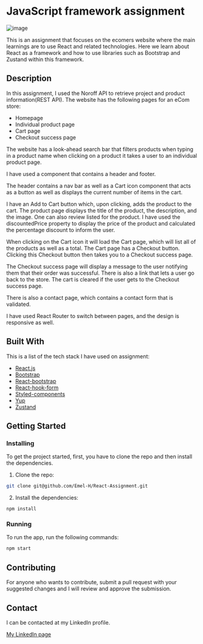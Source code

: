 # JavaScript framework assignment

![image](https://github.com/Emel-H/React-Assignment/assets/114482435/5c73bc36-f8b0-4f15-b8d9-7ebe931be5a1)

This is an assignment that focuses on the ecomers website where the main learnings are to use React and related technologies. Here we learn about React as a framework and how to use libraries such as Bootstrap and Zustand within this framework.

## Description

In this assignment, I used the Noroff API to retrieve project and product information(REST API). The website has the following pages for an eCom store:

- Homepage
- Individual product page
- Cart page
- Checkout success page

The website has a  look-ahead search bar that filters products when typing in a product name when clicking on a product it takes a user to an individual product page.

I have used a <Layout> component that contains a header and footer. 

The header contains a nav bar as well as a Cart icon component that acts as a button as well as displays the current number of items in the cart.

I have an Add to Cart button which, upon clicking, adds the product to the cart. The product page displays the title of the product, the description, and the image. One can also review listed for the product. I have used the discountedPrice property to display the price of the product and calculated the percentage discount to inform the user.

When clicking on the Cart icon it will load the Cart page, which will list all of the products as well as a total. The Cart page has a Checkout button. Clicking this Checkout button then takes you to a Checkout success page.

The Checkout success page will display a message to the user notifying them that their order was successful. 
There is also a link that lets a user go back to the store. The cart is cleared if the user gets to the Checkout success page.

There is also a contact page, which contains a contact form that is validated.

I have used React Router to switch between pages, and the design is responsive as well.

## Built With

This is a list of the tech stack I have used on assignment:

- [React.js](https://reactjs.org/)
- [Bootstrap](https://getbootstrap.com)
- [React-bootstrap](https://react-bootstrap.netlify.app/)
- [React-hook-form](https://react-hook-form.com/)
- [Styled-components](https://styled-components.com/)
- [Yup](https://github.com/jquense/yup)
- [Zustand](https://github.com/pmndrs/zustand)

## Getting Started

### Installing

To get the project started, first, you have to clone the repo and then install the dependencies.

1. Clone the repo:

```bash
git clone git@github.com/Emel-H/React-Assignment.git
```

2. Install the dependencies:

```
npm install
```

### Running

To run the app, run the following commands:

```bash
npm start
```

## Contributing

For anyone who wants to contribute, submit a pull request with your suggested changes and I will review and approve the submission. 

## Contact

I can be contacted at my LinkedIn profile.

[My LinkedIn page](https://www.linkedin.com/in/emel-j-h-415905169/)
